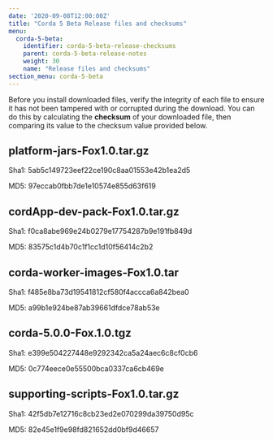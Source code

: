 ```yaml
---
date: '2020-09-08T12:00:00Z'
title: "Corda 5 Beta Release files and checksums"
menu:
  corda-5-beta:
    identifier: corda-5-beta-release-checksums
    parent: corda-5-beta-release-notes
    weight: 30
    name: "Release files and checksums"
section_menu: corda-5-beta
---
```


Before you install downloaded files, verify the integrity of each file to ensure it has not been tampered with or corrupted during the download. You can do this by calculating the **checksum** of your downloaded file, then comparing its value to the checksum value provided below.

## platform-jars-Fox1.0.tar.gz

Sha1: 5ab5c149723eef22ce190c8aa01553e42b1ea2d5

MD5: 97eccab0fbb7de1e10574e855d63f619

## cordApp-dev-pack-Fox1.0.tar.gz

Sha1: f0ca8abe969e24b0279e17754287b9e191fb849d

MD5: 83575c1d4b70c1f1cc1d10f56414c2b2

## corda-worker-images-Fox1.0.tar

Sha1: f485e8ba73d19541812cf580f4accca6a842bea0

MD5: a99b1e924be87ab39661dfdce78ab53e

## corda-5.0.0-Fox.1.0.tgz

Sha1: e399e504227448e9292342ca5a24aec6c8cf0cb6

MD5: 0c774eece0e55500bca0337ca6cb469e

## supporting-scripts-Fox1.0.tar.gz

Sha1: 42f5db7e12716c8cb23ed2e070299da39750d95c

MD5: 82e45e1f9e98fd821652dd0bf9d46657
